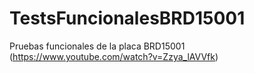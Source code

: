 # TestsFuncionalesBRD15001
Pruebas funcionales de la placa BRD15001
(https://www.youtube.com/watch?v=Zzya_lAVVfk)
